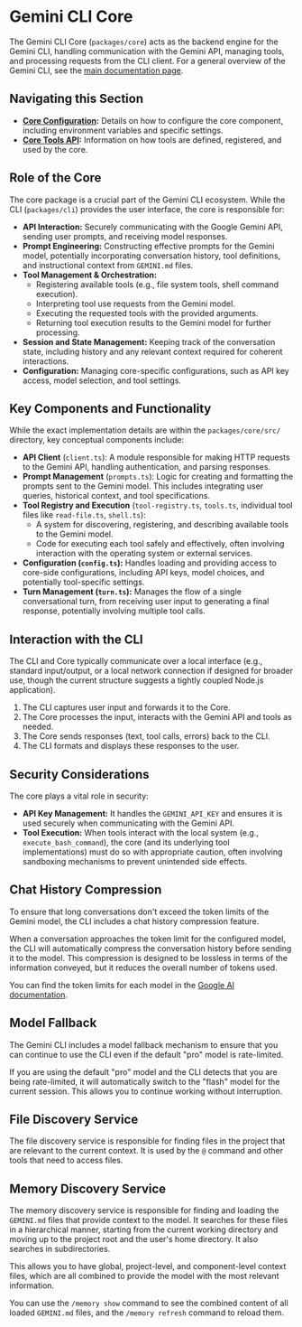 # Gemini CLI Core

The Gemini CLI Core (`packages/core`) acts as the backend engine for the Gemini CLI, handling communication with the Gemini API, managing tools, and processing requests from the CLI client. For a general overview of the Gemini CLI, see the [main documentation page](../index.md).

## Navigating this Section

- **[Core Configuration](../cli/configuration.md):** Details on how to configure the core component, including environment variables and specific settings.
- **[Core Tools API](./tools-api.md):** Information on how tools are defined, registered, and used by the core.

## Role of the Core

The core package is a crucial part of the Gemini CLI ecosystem. While the CLI (`packages/cli`) provides the user interface, the core is responsible for:

- **API Interaction:** Securely communicating with the Google Gemini API, sending user prompts, and receiving model responses.
- **Prompt Engineering:** Constructing effective prompts for the Gemini model, potentially incorporating conversation history, tool definitions, and instructional context from `GEMINI.md` files.
- **Tool Management & Orchestration:**
  - Registering available tools (e.g., file system tools, shell command execution).
  - Interpreting tool use requests from the Gemini model.
  - Executing the requested tools with the provided arguments.
  - Returning tool execution results to the Gemini model for further processing.
- **Session and State Management:** Keeping track of the conversation state, including history and any relevant context required for coherent interactions.
- **Configuration:** Managing core-specific configurations, such as API key access, model selection, and tool settings.

## Key Components and Functionality

While the exact implementation details are within the `packages/core/src/` directory, key conceptual components include:

- **API Client** (`client.ts`): A module responsible for making HTTP requests to the Gemini API, handling authentication, and parsing responses.
- **Prompt Management** (`prompts.ts`): Logic for creating and formatting the prompts sent to the Gemini model. This includes integrating user queries, historical context, and tool specifications.
- **Tool Registry and Execution** (`tool-registry.ts`, `tools.ts`, individual tool files like `read-file.ts`, `shell.ts`):
  - A system for discovering, registering, and describing available tools to the Gemini model.
  - Code for executing each tool safely and effectively, often involving interaction with the operating system or external services.
- **Configuration (`config.ts`):** Handles loading and providing access to core-side configurations, including API keys, model choices, and potentially tool-specific settings.
- **Turn Management (`turn.ts`):** Manages the flow of a single conversational turn, from receiving user input to generating a final response, potentially involving multiple tool calls.

## Interaction with the CLI

The CLI and Core typically communicate over a local interface (e.g., standard input/output, or a local network connection if designed for broader use, though the current structure suggests a tightly coupled Node.js application).

1.  The CLI captures user input and forwards it to the Core.
2.  The Core processes the input, interacts with the Gemini API and tools as needed.
3.  The Core sends responses (text, tool calls, errors) back to the CLI.
4.  The CLI formats and displays these responses to the user.

## Security Considerations

The core plays a vital role in security:

- **API Key Management:** It handles the `GEMINI_API_KEY` and ensures it is used securely when communicating with the Gemini API.
- **Tool Execution:** When tools interact with the local system (e.g., `execute_bash_command`), the core (and its underlying tool implementations) must do so with appropriate caution, often involving sandboxing mechanisms to prevent unintended side effects.

## Chat History Compression

To ensure that long conversations don't exceed the token limits of the Gemini model, the CLI includes a chat history compression feature.

When a conversation approaches the token limit for the configured model, the CLI will automatically compress the conversation history before sending it to the model. This compression is designed to be lossless in terms of the information conveyed, but it reduces the overall number of tokens used.

You can find the token limits for each model in the [Google AI documentation](https://ai.google.dev/gemini-api/docs/models).

## Model Fallback

The Gemini CLI includes a model fallback mechanism to ensure that you can continue to use the CLI even if the default "pro" model is rate-limited.

If you are using the default "pro" model and the CLI detects that you are being rate-limited, it will automatically switch to the "flash" model for the current session. This allows you to continue working without interruption.

## File Discovery Service

The file discovery service is responsible for finding files in the project that are relevant to the current context. It is used by the `@` command and other tools that need to access files.

## Memory Discovery Service

The memory discovery service is responsible for finding and loading the `GEMINI.md` files that provide context to the model. It searches for these files in a hierarchical manner, starting from the current working directory and moving up to the project root and the user's home directory. It also searches in subdirectories.

This allows you to have global, project-level, and component-level context files, which are all combined to provide the model with the most relevant information.

You can use the `/memory show` command to see the combined content of all loaded `GEMINI.md` files, and the `/memory refresh` command to reload them.
